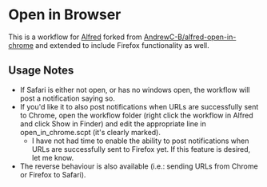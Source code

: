 # Open in Browser

This is a workflow for [Alfred](https://www.alfredapp.com) forked from [AndrewC-B/alfred-open-in-chrome](https://github.com/AndrewC-B/alfred-open-in-chrome) and extended to include Firefox functionality as well.

## Usage Notes

- If Safari is either not open, or has no windows open, the workflow will post a notification saying so.
- If you'd like it to also post notifications when URLs are successfully sent to Chrome, open the workflow folder (right click the workflow in Alfred and click Show in Finder) and edit the appropriate line in open_in_chrome.scpt (it's clearly marked).
  - I have not had time to enable the ability to post notifications when URLs are successfully sent to Firefox yet. If this feature is desired, let me know.
- The reverse behaviour is also available (i.e.: sending URLs from Chrome or Firefox to Safari).
